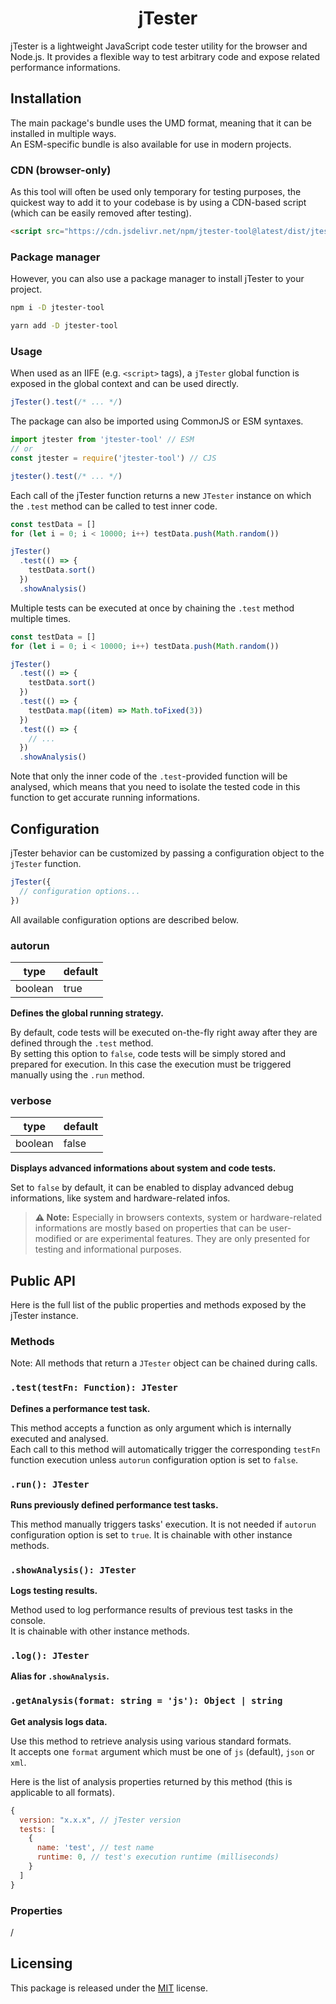 # <div align="center">jTester</div>

jTester is a lightweight JavaScript code tester utility for the browser and Node.js. It provides a flexible way to test arbitrary code and expose related performance informations.

## Installation

The main package's bundle uses the UMD format, meaning that it can be installed in multiple ways.  
An ESM-specific bundle is also available for use in modern projects.

### CDN (browser-only)

As this tool will often be used only temporary for testing purposes, the quickest way to add it to your codebase is by using a CDN-based script (which can be easily removed after testing).

```html
<script src="https://cdn.jsdelivr.net/npm/jtester-tool@latest/dist/jtester.min.js"></script>
```

### Package manager

However, you can also use a package manager to install jTester to your project.

```sh
npm i -D jtester-tool
```

```sh
yarn add -D jtester-tool
```

### Usage

When used as an IIFE (e.g. `<script>` tags), a `jTester` global function is exposed in the global context and can be used directly.

```js
jTester().test(/* ... */)
```

The package can also be imported using CommonJS or ESM syntaxes.

```js
import jtester from 'jtester-tool' // ESM
// or
const jtester = require('jtester-tool') // CJS

jtester().test(/* ... */)
```

Each call of the jTester function returns a new `JTester` instance on which the `.test` method can be called to test inner code.

```js
const testData = []
for (let i = 0; i < 10000; i++) testData.push(Math.random())

jTester()
  .test(() => {
    testData.sort()
  })
  .showAnalysis()
```

Multiple tests can be executed at once by chaining the `.test` method multiple times.

```js
const testData = []
for (let i = 0; i < 10000; i++) testData.push(Math.random())

jTester()
  .test(() => {
    testData.sort()
  })
  .test(() => {
    testData.map((item) => Math.toFixed(3))
  })
  .test(() => {
    // ...
  })
  .showAnalysis()
```

Note that only the inner code of the `.test`-provided function will be analysed, which means that you need to isolate the tested code in this function to get accurate running informations.

## Configuration

jTester behavior can be customized by passing a configuration object to the `jTester` function.

```js
jTester({
  // configuration options...
})
```

All available configuration options are described below.

### autorun

| type    | default |
| ------- | ------- |
| boolean | true    |

**Defines the global running strategy.**

By default, code tests will be executed on-the-fly right away after they are defined through the `.test` method.  
By setting this option to `false`, code tests will be simply stored and prepared for execution. In this case the execution must be triggered manually using the `.run` method.

### verbose

| type    | default |
| ------- | ------- |
| boolean | false   |

**Displays advanced informations about system and code tests.**

Set to `false` by default, it can be enabled to display advanced debug informations, like system and hardware-related infos.

> **:warning: Note:** Especially in browsers contexts, system or hardware-related informations are mostly based on properties that can be user-modified or are experimental features. They are only presented for testing and informational purposes.

## Public API

Here is the full list of the public properties and methods exposed by the jTester instance.

### Methods

Note: All methods that return a `JTester` object can be chained during calls.

### `.test(testFn: Function): JTester`

**Defines a performance test task.**

This method accepts a function as only argument which is internally executed and analysed.  
Each call to this method will automatically trigger the corresponding `testFn` function execution unless `autorun` configuration option is set to `false`.

### `.run(): JTester`

**Runs previously defined performance test tasks.**

This method manually triggers tasks' execution. It is not needed if `autorun` configuration option is set to `true`.
It is chainable with other instance methods.

### `.showAnalysis(): JTester`

**Logs testing results.**

Method used to log performance results of previous test tasks in the console.  
It is chainable with other instance methods.

### `.log(): JTester`

**Alias for `.showAnalysis`.**

### `.getAnalysis(format: string = 'js'): Object | string`

**Get analysis logs data.**

Use this method to retrieve analysis using various standard formats.  
It accepts one `format` argument which must be one of `js` (default), `json` or `xml`.

Here is the list of analysis properties returned by this method (this is applicable to all formats).

```js
{
  version: "x.x.x", // jTester version
  tests: [
    {
      name: 'test', // test name
      runtime: 0, // test's execution runtime (milliseconds)
    }
  ]
}
```

### Properties

/

## Licensing

This package is released under the [MIT](https://opensource.org/license/mit/) license.
